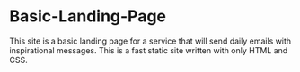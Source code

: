 # Basic-Landing-Page
This site is a basic landing page for a service that will send daily emails with inspirational messages.  This is a fast static site written with only HTML and CSS.

